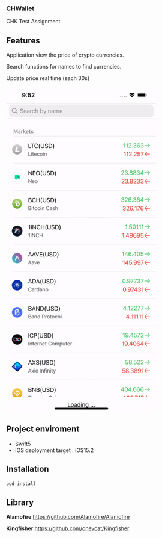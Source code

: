 ### CHWallet
CHK Test Assignment

## Features
Application view the price of crypto currencies.

Search functions for names to find currencies.

Update price real time (each 30s)

<img src="https://github.com/phammaity/CHWallet/blob/main/updated.gif" width="400" height="auto">

## Project enviroment

- Swift5
- iOS deployment target : iOS15.2

## Installation

```bash
pod install
```

## Library

**Alamofire** https://github.com/Alamofire/Alamofire

**Kingfisher** https://github.com/onevcat/Kingfisher

